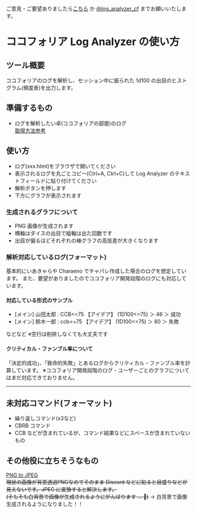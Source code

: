 ご意見・ご要望ありましたら[こちら](https://forms.gle/UecN4MjSpGdssVGEA) か [@log_analyzer_cf](https://twitter.com/log_analyzer_cf) までお願いいたします。

# ココフォリア **Log Analyzer** の使い方
## ツール概要
ココフォリアのログを解析し、セッション中に振られた 1d100 の出目のヒストグラム(頻度表)を出力します。  

## 準備するもの
- ログを解析したい卓(ココフォリアの部屋)のログ  
[取得方法参考](https://seesaawiki.jp/ccfoliamemo/d/%A5%C1%A5%E3%A5%C3%A5%C8%A5%E1%A5%CB%A5%E5%A1%BC#content_3)


## 使い方
- ログ(xxx.html)をブラウザで開いてください
- 表示されるログを丸ごとコピー(Ctrl+A, Ctrl+C)して Log Analyzer のテキストフィールドに貼り付けてください
- 解析ボタンを押します
- 下方にグラフが表示されます

### 生成されるグラフについて
- PNG 画像が生成されます
- 横軸はダイスの出目で縦軸は出た回数です  
- 出目が偏るほどそれぞれの棒グラフの高低差が大きくなります

### 解析対応しているログ(フォーマット)
基本的にいあきゃらや Charaeno でチャパレ作成した場合のログを想定しています。
また、要望がありましたのでココフォリア開発段階のログにも対応しています。

#### 対応している形式のサンプル
- [メイン] 山田太郎 : CCB<=75 【アイデア】 (1D100<=75) ＞ 46 ＞ 成功
- [メイン] 鈴木一郎 : ccb<=75 【アイデア】 (1D100<=75) ＞ 80 ＞ 失敗

などなど
※空行は削除しなくても大丈夫です

#### クリティカル・ファンブル率について
「決定的成功」、「致命的失敗」とあるログからクリティカル・ファンブル率を計算しています。
※ココフォリア開発段階のログ・ユーザーごとのグラフについてはまだ対応できておりません。

---
## 未対応コマンド(フォーマット)
- 繰り返しコマンド(x3など)
- CBRB コマンド
- CCB などが含まれているが、コマンド結果などにスペースが含まれていないもの

## その他役に立ちそうなもの
[PNG to JPEG](https://png2jpg.com/ja/)  
~~現状の画像が背景透過PNGなのでそのまま Discord などに貼ると目盛りなどが見えないです。JPEG に変換すると解決します。~~  
~~(そもそも白背景で画像が生成されるようにがんばります ... 🙇)~~ → 白背景で画像生成されるようになりました！！
